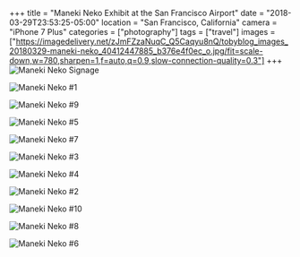 +++
title = "Maneki Neko Exhibit at the San Francisco Airport"
date = "2018-03-29T23:53:25-05:00"
location = "San Francisco, California"
camera = "iPhone 7 Plus"
categories = ["photography"]
tags = ["travel"]
images = ["https://imagedelivery.net/zJmFZzaNuqC_Q5Caqyu8nQ/tobyblog_images_20180329-maneki-neko_40412447885_b376e4f0ec_o.jpg/fit=scale-down,w=780,sharpen=1,f=auto,q=0.9,slow-connection-quality=0.3"]
+++
![Maneki Neko Signage](https://imagedelivery.net/zJmFZzaNuqC_Q5Caqyu8nQ/tobyblog_images_20180329-maneki-neko_40412447885_b376e4f0ec_o.jpg/fit=scale-down,w=780,sharpen=1,f=auto,q=0.9,slow-connection-quality=0.3)
<!--more-->

![Maneki Neko #1](https://imagedelivery.net/zJmFZzaNuqC_Q5Caqyu8nQ/tobyblog_images_20180329-maneki-neko_41265429672_5b07ce71c8_o.jpg/fit=scale-down,w=780,sharpen=1,f=auto,q=0.9,slow-connection-quality=0.3)

![Maneki Neko #9](https://imagedelivery.net/zJmFZzaNuqC_Q5Caqyu8nQ/tobyblog_images_20180329-maneki-neko_39498627210_0a8466d8f9_o.jpg/fit=scale-down,w=780,sharpen=1,f=auto,q=0.9,slow-connection-quality=0.3)

![Maneki Neko #5](https://imagedelivery.net/zJmFZzaNuqC_Q5Caqyu8nQ/tobyblog_images_20180329-maneki-neko_27435673638_c2f496ff48_o.jpg/fit=scale-down,w=780,sharpen=1,f=auto,q=0.9,slow-connection-quality=0.3)

![Maneki Neko #7](https://imagedelivery.net/zJmFZzaNuqC_Q5Caqyu8nQ/tobyblog_images_20180329-maneki-neko_27435673628_4748a5e91c_o.jpg/fit=scale-down,w=780,sharpen=1,f=auto,q=0.9,slow-connection-quality=0.3)

![Maneki Neko #3](https://imagedelivery.net/zJmFZzaNuqC_Q5Caqyu8nQ/tobyblog_images_20180329-maneki-neko_39498627130_3997d4484e_o.jpg/fit=scale-down,w=780,sharpen=1,f=auto,q=0.9,slow-connection-quality=0.3)

![Maneki Neko #4](https://imagedelivery.net/zJmFZzaNuqC_Q5Caqyu8nQ/tobyblog_images_20180329-maneki-neko_41265429142_bb5d5847a8_o.jpg/fit=scale-down,w=780,sharpen=1,f=auto,q=0.9,slow-connection-quality=0.3)

![Maneki Neko #2](https://imagedelivery.net/zJmFZzaNuqC_Q5Caqyu8nQ/tobyblog_images_20180329-maneki-neko_39498627680_844eb38e69_o.jpg/fit=scale-down,w=780,sharpen=1,f=auto,q=0.9,slow-connection-quality=0.3)

![Maneki Neko #10](https://imagedelivery.net/zJmFZzaNuqC_Q5Caqyu8nQ/tobyblog_images_20180329-maneki-neko_41265426732_66587b6f59_o.jpg/fit=scale-down,w=780,sharpen=1,f=auto,q=0.9,slow-connection-quality=0.3)

![Maneki Neko #8](https://imagedelivery.net/zJmFZzaNuqC_Q5Caqyu8nQ/tobyblog_images_20180329-maneki-neko_39498628240_db9a6dd25d_o.jpg/fit=scale-down,w=780,sharpen=1,f=auto,q=0.9,slow-connection-quality=0.3)

![Maneki Neko #6](https://imagedelivery.net/zJmFZzaNuqC_Q5Caqyu8nQ/tobyblog_images_20180329-maneki-neko_40594421104_240d59c402_o.jpg/fit=scale-down,w=780,sharpen=1,f=auto,q=0.9,slow-connection-quality=0.3)


